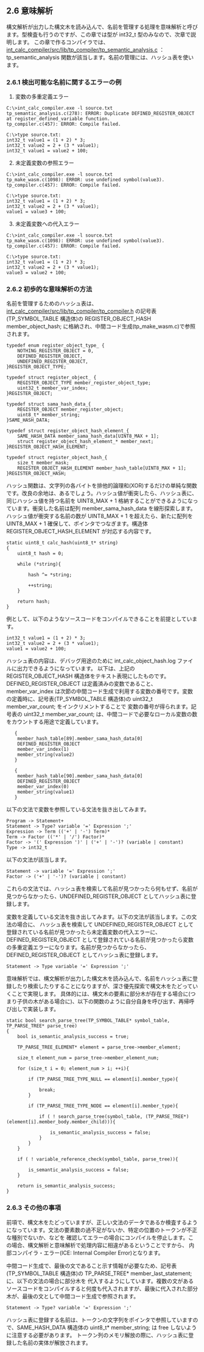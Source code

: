 
## 2.6 意味解析

構文解析が出力した構文木を読み込んで、名前を管理する処理を意味解析と呼びます。型検査も行うのですが、この章では型が int32_t 型のみなので、次章で説明します。
この章で作るコンパイラでは、
[int_calc_compiler/src/lib/tp_compiler/tp_semantic_analysis.c](https://github.com/tenpoku1000/int_calc_compiler/blob/master/src/lib/tp_compiler/tp_semantic_analysis.c)
：tp_semantic_analysis 関数が該当します。名前の管理には、ハッシュ表を使います。

### 2.6.1 検出可能な名前に関するエラーの例

1. 変数の多重定義エラー

```
C:\>int_calc_compiler.exe -l source.txt
tp_semantic_analysis.c(278): ERROR: Duplicate DEFINED_REGISTER_OBJECT at register_defined_variable function.
tp_compiler.c(457): ERROR: Compile failed.

C:\>type source.txt:
int32_t value1 = (1 + 2) * 3;
int32_t value2 = 2 + (3 * value1);
int32_t value1 = value2 + 100;
```

2. 未定義変数の参照エラー

```
C:\>int_calc_compiler.exe -l source.txt
tp_make_wasm.c(1098): ERROR: use undefined symbol(value3).
tp_compiler.c(457): ERROR: Compile failed.

C:\>type source.txt:
int32_t value1 = (1 + 2) * 3;
int32_t value2 = 2 + (3 * value1);
value1 = value3 + 100;
```

3. 未定義変数への代入エラー

```
C:\>int_calc_compiler.exe -l source.txt
tp_make_wasm.c(1098): ERROR: use undefined symbol(value3).
tp_compiler.c(457): ERROR: Compile failed.

C:\>type source.txt:
int32_t value1 = (1 + 2) * 3;
int32_t value2 = 2 + (3 * value1);
value3 = value2 + 100;
```

### 2.6.2 初歩的な意味解析の方法

名前を管理するためのハッシュ表は、
[int_calc_compiler/src/lib/tp_compiler/tp_compiler.h](https://github.com/tenpoku1000/int_calc_compiler/blob/master/src/lib/tp_compiler/tp_compiler.h)
の記号表(TP_SYMBOL_TABLE 構造体)の REGISTER_OBJECT_HASH member_object_hash; に格納され、中間コード生成(tp_make_wasm.c)で参照されます。

```
typedef enum register_object_type_ {
    NOTHING_REGISTER_OBJECT = 0,
    DEFINED_REGISTER_OBJECT,
    UNDEFINED_REGISTER_OBJECT,
}REGISTER_OBJECT_TYPE;

typedef struct register_object_ {
    REGISTER_OBJECT_TYPE member_register_object_type;
    uint32_t member_var_index;
}REGISTER_OBJECT;

typedef struct sama_hash_data_{
    REGISTER_OBJECT member_register_object;
    uint8_t* member_string;
}SAME_HASH_DATA;

typedef struct register_object_hash_element_{
    SAME_HASH_DATA member_sama_hash_data[UINT8_MAX + 1];
    struct register_object_hash_element_* member_next;
}REGISTER_OBJECT_HASH_ELEMENT;

typedef struct register_object_hash_{
    size_t member_mask;
    REGISTER_OBJECT_HASH_ELEMENT member_hash_table[UINT8_MAX + 1];
}REGISTER_OBJECT_HASH;
```

ハッシュ関数は、文字列の各バイトを排他的論理和(XOR)するだけの単純な関数です。改良の余地は、あるでしょう。ハッシュ値が衝突したら、ハッシュ表に、
同じハッシュ値を持つ名前を UINT8_MAX + 1 格納することができるようになっています。衝突した名前は配列 member_sama_hash_data を線形探索します。
ハッシュ値が衝突する名前の数が UINT8_MAX + 1 を超えたら、新たに配列を UINT8_MAX + 1 確保して、ポインタでつなぎます。構造体 REGISTER_OBJECT_HASH_ELEMENT が対応する内容です。

```
static uint8_t calc_hash(uint8_t* string)
{
    uint8_t hash = 0;

    while (*string){

        hash ^= *string;

        ++string;
    }

    return hash;
}
```

例として、以下のようなソースコードをコンパイルできることを前提としています。

```
int32_t value1 = (1 + 2) * 3;
int32_t value2 = 2 + (3 * value1);
value1 = value2 + 100;
```

ハッシュ表の内容は、デバッグ用途のために int_calc_object_hash.log ファイルに出力できるようになっています。
以下は、上記の REGISTER_OBJECT_HASH 構造体をテキスト表現にしたものです。DEFINED_REGISTER_OBJECT は定義済みの変数であること、
member_var_index は次節の中間コード生成で利用する変数の番号です。変数の定義時に、記号表(TP_SYMBOL_TABLE 構造体)の uint32_t member_var_count; をインクリメントすることで
変数の番号が得られます。記号表の uint32_t member_var_count; は、中間コードで必要なローカル変数の数をカウントする用途で定義しています。

```
   {
    member_hash_table[89].member_sama_hash_data[0]
    DEFINED_REGISTER_OBJECT
    member_var_index(1)
    member_string(value2)
   }

   {
    member_hash_table[90].member_sama_hash_data[0]
    DEFINED_REGISTER_OBJECT
    member_var_index(0)
    member_string(value1)
   }
```

以下の文法で変数を参照している文法を抜き出してみます。

```
Program -> Statement+
Statement -> Type? variable '=' Expression ';'
Expression -> Term (('+' | '-') Term)*
Term -> Factor (('*' | '/') Factor)*
Factor -> '(' Expression ')' | ('+' | '-')? (variable | constant)
Type -> int32_t
```

以下の文法が該当します。

```
Statement -> variable '=' Expression ';'
Factor -> ('+' | '-')? (variable | constant)
```

これらの文法では、ハッシュ表を検索して名前が見つかったら何もせず、名前が見つからなかったら、UNDEFINED_REGISTER_OBJECT としてハッシュ表に登録します。

変数を定義している文法を抜き出してみます。以下の文法が該当します。この文法の場合に、
ハッシュ表を検索して UNDEFINED_REGISTER_OBJECT として登録されている名前が見つかったら未定義変数の代入エラーに、
DEFINED_REGISTER_OBJECT として登録されている名前が見つかったら変数の多重定義エラーになります。名前が見つからなかったら、DEFINED_REGISTER_OBJECT としてハッシュ表に登録します。

```
Statement -> Type variable '=' Expression ';'
```

意味解析では、構文解析が出力した構文木を読み込んで、名前をハッシュ表に登録したり検索したりすることになりますが、深さ優先探索で構文木をたどっていくことで実現します。
具体的には、構文木の要素に部分木が存在する場合に(つまり子供の木がある場合に)、以下の関数のように自分自身を呼び出す、再帰呼び出しで実装します。

```
static bool search_parse_tree(TP_SYMBOL_TABLE* symbol_table, TP_PARSE_TREE* parse_tree)
{
    bool is_semantic_analysis_success = true;

    TP_PARSE_TREE_ELEMENT* element = parse_tree->member_element;

    size_t element_num = parse_tree->member_element_num;

    for (size_t i = 0; element_num > i; ++i){

        if (TP_PARSE_TREE_TYPE_NULL == element[i].member_type){

            break;
        }

        if (TP_PARSE_TREE_TYPE_NODE == element[i].member_type){

            if ( ! search_parse_tree(symbol_table, (TP_PARSE_TREE*)(element[i].member_body.member_child))){

                is_semantic_analysis_success = false;
            }
        }
    }

    if ( ! variable_reference_check(symbol_table, parse_tree)){

        is_semantic_analysis_success = false;
    }

    return is_semantic_analysis_success;
}
```

### 2.6.3 その他の事項

前項で、構文木をたどっていますが、正しい文法のデータであるか検査するようになっています。文法の要素数の過不足がないか、特定の位置のトークンが不正な種別でないか、などを
確認してエラーの場合にコンパイルを停止します。この場合、構文解析と意味解析で処理内容に相違があるということですから、
内部コンパイラ・エラー(ICE: Internal Compiler Error)となります。

中間コード生成で、最後の文であること示す情報が必要なため、記号表(TP_SYMBOL_TABLE 構造体)の TP_PARSE_TREE\* member_last_statement; に、以下の文法の場合に部分木を
代入するようにしています。複数の文があるソースコードをコンパイルすると何度も代入されますが、最後に代入された部分木が、最後の文として中間コード生成で参照されます。

```
Statement -> Type? variable '=' Expression ';'
```

ハッシュ表に登録する名前は、トークンの文字列をポインタで参照していますので、SAME_HASH_DATA 構造体の uint8_t\* member_string; は free しないように注意する必要があります。
トークン列のメモリ解放の際に、ハッシュ表に登録した名前の実体が解放されます。

